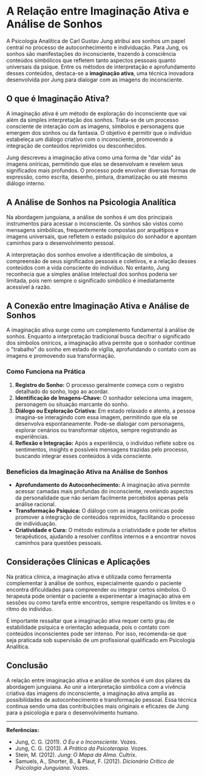 
# A Relação entre Imaginação Ativa e Análise de Sonhos

A Psicologia Analítica de Carl Gustav Jung atribui aos sonhos um papel central no processo de autoconhecimento e individuação. Para Jung, os sonhos são manifestações do inconsciente, trazendo à consciência conteúdos simbólicos que refletem tanto aspectos pessoais quanto universais da psique. Entre os métodos de interpretação e aprofundamento desses conteúdos, destaca-se a **imaginação ativa**, uma técnica inovadora desenvolvida por Jung para dialogar com as imagens do inconsciente.

## O que é Imaginação Ativa?

A imaginação ativa é um método de exploração do inconsciente que vai além da simples interpretação dos sonhos. Trata-se de um processo consciente de interação com as imagens, símbolos e personagens que emergem dos sonhos ou da fantasia. O objetivo é permitir que o indivíduo estabeleça um diálogo criativo com o inconsciente, promovendo a integração de conteúdos reprimidos ou desconhecidos.

Jung descreveu a imaginação ativa como uma forma de "dar vida" às imagens oníricas, permitindo que elas se desenvolvam e revelem seus significados mais profundos. O processo pode envolver diversas formas de expressão, como escrita, desenho, pintura, dramatização ou até mesmo diálogo interno.

## A Análise de Sonhos na Psicologia Analítica

Na abordagem junguiana, a análise de sonhos é um dos principais instrumentos para acessar o inconsciente. Os sonhos são vistos como mensagens simbólicas, frequentemente compostas por arquétipos e imagens universais, que refletem o estado psíquico do sonhador e apontam caminhos para o desenvolvimento pessoal.

A interpretação dos sonhos envolve a identificação de símbolos, a compreensão de seus significados pessoais e coletivos, e a relação desses conteúdos com a vida consciente do indivíduo. No entanto, Jung reconhecia que a simples análise intelectual dos sonhos poderia ser limitada, pois nem sempre o significado simbólico é imediatamente acessível à razão.

## A Conexão entre Imaginação Ativa e Análise de Sonhos

A imaginação ativa surge como um complemento fundamental à análise de sonhos. Enquanto a interpretação tradicional busca decifrar o significado dos símbolos oníricos, a imaginação ativa permite que o sonhador continue o "trabalho" do sonho em estado de vigília, aprofundando o contato com as imagens e promovendo sua transformação.

### Como Funciona na Prática

1. **Registro do Sonho:** O processo geralmente começa com o registro detalhado do sonho, logo ao acordar.
2. **Identificação de Imagens-Chave:** O sonhador seleciona uma imagem, personagem ou situação marcante do sonho.
3. **Diálogo ou Exploração Criativa:** Em estado relaxado e atento, a pessoa imagina-se interagindo com essa imagem, permitindo que ela se desenvolva espontaneamente. Pode-se dialogar com personagens, explorar cenários ou transformar objetos, sempre registrando as experiências.
4. **Reflexão e Integração:** Após a experiência, o indivíduo reflete sobre os sentimentos, insights e possíveis mensagens trazidas pelo processo, buscando integrar esses conteúdos à vida consciente.

### Benefícios da Imaginação Ativa na Análise de Sonhos

- **Aprofundamento do Autoconhecimento:** A imaginação ativa permite acessar camadas mais profundas do inconsciente, revelando aspectos da personalidade que não seriam facilmente percebidos apenas pela análise racional.
- **Transformação Psíquica:** O diálogo com as imagens oníricas pode promover a integração de conteúdos reprimidos, facilitando o processo de individuação.
- **Criatividade e Cura:** O método estimula a criatividade e pode ter efeitos terapêuticos, ajudando a resolver conflitos internos e a encontrar novos caminhos para questões pessoais.

## Considerações Clínicas e Aplicações

Na prática clínica, a imaginação ativa é utilizada como ferramenta complementar à análise de sonhos, especialmente quando o paciente encontra dificuldades para compreender ou integrar certos símbolos. O terapeuta pode orientar o paciente a experimentar a imaginação ativa em sessões ou como tarefa entre encontros, sempre respeitando os limites e o ritmo do indivíduo.

É importante ressaltar que a imaginação ativa requer certo grau de estabilidade psíquica e orientação adequada, pois o contato com conteúdos inconscientes pode ser intenso. Por isso, recomenda-se que seja praticada sob supervisão de um profissional qualificado em Psicologia Analítica.

## Conclusão

A relação entre imaginação ativa e análise de sonhos é um dos pilares da abordagem junguiana. Ao unir a interpretação simbólica com a vivência criativa das imagens do inconsciente, a imaginação ativa amplia as possibilidades de autoconhecimento e transformação pessoal. Essa técnica continua sendo uma das contribuições mais originais e eficazes de Jung para a psicologia e para o desenvolvimento humano.

---
**Referências:**
- Jung, C. G. (2011). *O Eu e o Inconsciente*. Vozes.
- Jung, C. G. (2013). *A Prática da Psicoterapia*. Vozes.
- Stein, M. (2012). *Jung: O Mapa da Alma*. Cultrix.
- Samuels, A., Shorter, B., & Plaut, F. (2012). *Dicionário Crítico de Psicologia Junguiana*. Vozes.
```
